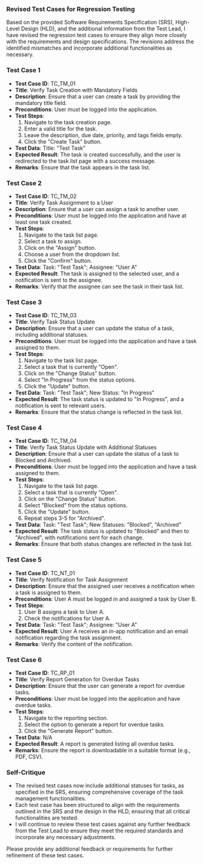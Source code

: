 ### Revised Test Cases for Regression Testing

Based on the provided Software Requirements Specification (SRS), High-Level Design (HLD), and the additional information from the Test Lead, I have revised the regression test cases to ensure they align more closely with the requirements and design specifications. The revisions address the identified mismatches and incorporate additional functionalities as necessary.

### Test Case 1
- **Test Case ID**: TC_TM_01
- **Title**: Verify Task Creation with Mandatory Fields
- **Description**: Ensure that a user can create a task by providing the mandatory title field.
- **Preconditions**: User must be logged into the application.
- **Test Steps**:
    1. Navigate to the task creation page.
    2. Enter a valid title for the task.
    3. Leave the description, due date, priority, and tags fields empty.
    4. Click the "Create Task" button.
- **Test Data**: Title: "Test Task"
- **Expected Result**: The task is created successfully, and the user is redirected to the task list page with a success message.
- **Remarks**: Ensure that the task appears in the task list.

### Test Case 2
- **Test Case ID**: TC_TM_02
- **Title**: Verify Task Assignment to a User
- **Description**: Ensure that a user can assign a task to another user.
- **Preconditions**: User must be logged into the application and have at least one task created.
- **Test Steps**:
    1. Navigate to the task list page.
    2. Select a task to assign.
    3. Click on the "Assign" button.
    4. Choose a user from the dropdown list.
    5. Click the "Confirm" button.
- **Test Data**: Task: "Test Task"; Assignee: "User A"
- **Expected Result**: The task is assigned to the selected user, and a notification is sent to the assignee.
- **Remarks**: Verify that the assignee can see the task in their task list.

### Test Case 3
- **Test Case ID**: TC_TM_03
- **Title**: Verify Task Status Update
- **Description**: Ensure that a user can update the status of a task, including additional statuses.
- **Preconditions**: User must be logged into the application and have a task assigned to them.
- **Test Steps**:
    1. Navigate to the task list page.
    2. Select a task that is currently "Open".
    3. Click on the "Change Status" button.
    4. Select "In Progress" from the status options.
    5. Click the "Update" button.
- **Test Data**: Task: "Test Task"; New Status: "In Progress"
- **Expected Result**: The task status is updated to "In Progress", and a notification is sent to relevant users.
- **Remarks**: Ensure that the status change is reflected in the task list.

### Test Case 4
- **Test Case ID**: TC_TM_04
- **Title**: Verify Task Status Update with Additional Statuses
- **Description**: Ensure that a user can update the status of a task to Blocked and Archived.
- **Preconditions**: User must be logged into the application and have a task assigned to them.
- **Test Steps**:
    1. Navigate to the task list page.
    2. Select a task that is currently "Open".
    3. Click on the "Change Status" button.
    4. Select "Blocked" from the status options.
    5. Click the "Update" button.
    6. Repeat steps 3-5 for "Archived".
- **Test Data**: Task: "Test Task"; New Statuses: "Blocked", "Archived"
- **Expected Result**: The task status is updated to "Blocked" and then to "Archived", with notifications sent for each change.
- **Remarks**: Ensure that both status changes are reflected in the task list.

### Test Case 5
- **Test Case ID**: TC_NT_01
- **Title**: Verify Notification for Task Assignment
- **Description**: Ensure that the assigned user receives a notification when a task is assigned to them.
- **Preconditions**: User A must be logged in and assigned a task by User B.
- **Test Steps**:
    1. User B assigns a task to User A.
    2. Check the notifications for User A.
- **Test Data**: Task: "Test Task"; Assignee: "User A"
- **Expected Result**: User A receives an in-app notification and an email notification regarding the task assignment.
- **Remarks**: Verify the content of the notification.

### Test Case 6
- **Test Case ID**: TC_RP_01
- **Title**: Verify Report Generation for Overdue Tasks
- **Description**: Ensure that the user can generate a report for overdue tasks.
- **Preconditions**: User must be logged into the application and have overdue tasks.
- **Test Steps**:
    1. Navigate to the reporting section.
    2. Select the option to generate a report for overdue tasks.
    3. Click the "Generate Report" button.
- **Test Data**: N/A
- **Expected Result**: A report is generated listing all overdue tasks.
- **Remarks**: Ensure the report is downloadable in a suitable format (e.g., PDF, CSV).

### Self-Critique
- The revised test cases now include additional statuses for tasks, as specified in the SRS, ensuring comprehensive coverage of the task management functionalities.
- Each test case has been structured to align with the requirements outlined in the SRS and the design in the HLD, ensuring that all critical functionalities are tested.
- I will continue to review these test cases against any further feedback from the Test Lead to ensure they meet the required standards and incorporate any necessary adjustments.

Please provide any additional feedback or requirements for further refinement of these test cases.